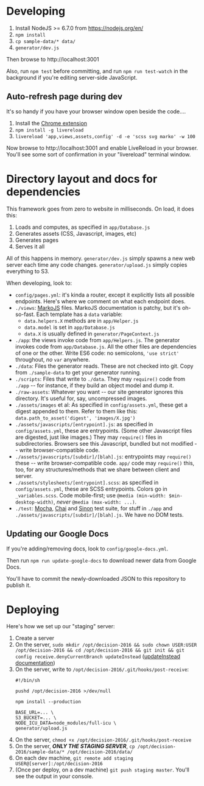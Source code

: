 # Developing

1. Install NodeJS >= 6.7.0 from https://nodejs.org/en/
2. `npm install`
3. `cp sample-data/* data/`
4. `generator/dev.js`

Then browse to http://localhost:3001

Also, run `npm test` before committing, and run `npm run test-watch` in the
background if you're editing server-side JavaScript.

## Auto-refresh page during dev

It's so handy if you have your browser window open beside the code....

1. Install the [Chrome extension](https://chrome.google.com/webstore/detail/livereload/jnihajbhpnppcggbcgedagnkighmdlei)
2. `npm install -g livereload`
3. `livereload 'app,views,assets,config' -d -e 'scss svg marko' -w 100`

Now browse to http://localhost:3001 and enable LiveReload in your browser.
You'll see some sort of confirmation in your "livereload" terminal window.

# Directory layout and docs for dependencies

This framework goes from zero to website in milliseconds. On load, it does this:

1. Loads and computes, as specified in `app/Database.js`
2. Generates assets (CSS, Javascript, images, etc)
3. Generates pages
4. Serves it all

All of this happens in memory. `generator/dev.js` simply spawns a new web server
each time any code changes. `generator/upload.js` simply copies everything to
S3.

When developing, look to:

* `config/pages.yml`: it's kinda a router, except it explicitly lists all
  possible endpoints. Here's where we comment on what each endpoint does.
* `./views`: [MarkoJS](http://markojs.com/docs/) files. MarkoJS documentation is
  patchy, but it's oh-so-fast. Each template has a `data` variable:
  * `data.helpers.X` methods are in `app/Helper.js`
  * `data.model` is set in `app/Database.js`
  * `data.X` is usually defined in `generator/PageContext.js`
* `./app`: the views invoke code from `app/Helpers.js`. The generator invokes
  code from `app/Database.js`. All the other files are dependencies of one or
  the other. Write ES6 code: no semicolons, `'use strict'` throughout, *no*
  `var` anywhere.
* `./data`: Files the generator reads. These are not checked into git. Copy
  from `./sample-data` to get your generator running.
* `./scripts`: Files that write to `./data`. They may `require()` code from
  `./app` -- for instance, if they build an object model and dump it.
* `./raw-assets`: Whatever you want -- our site generator ignores this
  directory. It's useful for, say, uncompressed images.
* `./assets/images` et al: As specified in `config/assets.yml`, these get a
  digest appended to them. Refer to them like this:
  `data.path_to_asset('digest', 'images/X.jpg')`
* `./assets/javascripts/[entrypoint].js`: as specified in `config/assets.yml`,
  these are entrypoints. (Some other Javascript files are digested, just like
  images.) They may `require()` files in subdirectories. Browsers see this
  Javascript, bundled but not modified -- write browser-compatible code.
* `./assets/javascripts/[subdir]/[blah].js`: entrypoints may `require()`
  these -- write browser-compatible code. `app/` code may `require()` this,
  too, for any structures/methods that we share between client and server.
* `./assets/stylesheets/[entrypoint].scss`: as specified in
  `config/assets.yml`, these are SCSS entrypoints. Colors go in
  `_variables.scss`. Code mobile-first; use
  `@media (min-width: $min-desktop-width)`, _never_ `@media (max-width: ...)`.
* `./test`: [Mocha](https://mochajs.org/), [Chai](http://chaijs.com/) and
  [Sinon](http://sinonjs.org/) test suite, for stuff in `./app` and
  `./assets/javascripts/[subdir]/[blah].js`. We have no DOM tests.

## Updating our Google Docs

If you're adding/removing docs, look to `config/google-docs.yml`.

Then run `npm run update-google-docs` to download newer data from Google Docs.

You'll have to commit the newly-downloaded JSON to this repository to publish
it.

# Deploying

Here's how we set up our "staging" server:

1. Create a server
2. On the server, `sudo mkdir /opt/decision-2016 && sudo chown USER:USER /opt/decision-2016 && cd /opt/decision-2016 && git init && git config receive.denyCurrentBranch updateInstead` ([updateInstead documentation](https://github.com/blog/1957-git-2-3-has-been-released))
3. On the server, write to `/opt/decision-2016/.git/hooks/post-receive`:
    ```
    #!/bin/sh

    pushd /opt/decision-2016 >/dev/null

    npm install --production

    BASE_URL=... \
    S3_BUCKET=... \
    NODE_ICU_DATA=node_modules/full-icu \
    generator/upload.js
    ```
4. On the server, `chmod +x /opt/decision-2016/.git/hooks/post-receive`
5. On the server, ***ONLY THE STAGING SERVER***, `cp /opt/decision-2016/sample-data/* /opt/decision-2016/data/`
5. On each dev machine, `git remote add staging USER@[server]:/opt/decision-2016`
6. (Once per deploy, on a dev machine) `git push staging master`. You'll see the output in your console.
